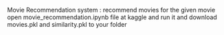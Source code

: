 Movie Recommendation system : recommend movies for the given movie
open movie_recommendation.ipynb file at kaggle and run it and  download movies.pkl and similarity.pkl to your folder
